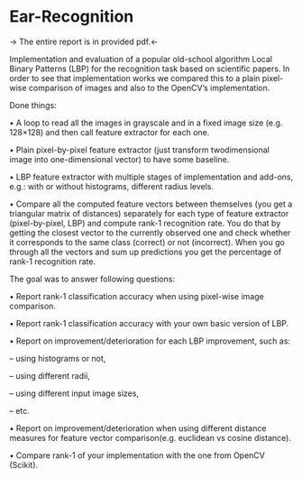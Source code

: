 # Ear-Recognition

-> The entire report is in provided pdf.<-

Implementation and evaluation of a popular old-school algorithm Local Binary Patterns (LBP) for the recognition task based on scientific papers. 
In order to see that implementation works we compared this to a plain pixel-wise comparison of images and also to the OpenCV’s implementation.

Done things:

• A loop to read all the images in grayscale and in a fixed image size (e.g. 128×128) and then call feature extractor for each one.

• Plain pixel-by-pixel feature extractor (just transform twodimensional image into one-dimensional vector) to have some baseline.

• LBP feature extractor with multiple stages of implementation and add-ons, e.g.: with or without histograms, different radius levels.

• Compare all the computed feature vectors between themselves (you get a triangular matrix of distances) separately for each type of feature extractor (pixel-by-pixel, LBP) and compute rank-1 recognition rate. You do that by getting the closest vector to the currently observed
one and check whether it corresponds to the same class (correct) or not (incorrect). When you go through all the vectors and sum up predictions you get the percentage of
rank-1 recognition rate.


The goal was to answer following questions:

• Report rank-1 classification accuracy when using pixel-wise image comparison.

• Report rank-1 classification accuracy with your own basic version of LBP.

• Report on improvement/deterioration for each LBP improvement, such as:

– using histograms or not,

– using different radii,

– using different input image sizes,

– etc.

• Report on improvement/deterioration when using different distance measures for feature vector comparison(e.g. euclidean vs cosine distance).

• Compare rank-1 of your implementation with the one from OpenCV (Scikit).
